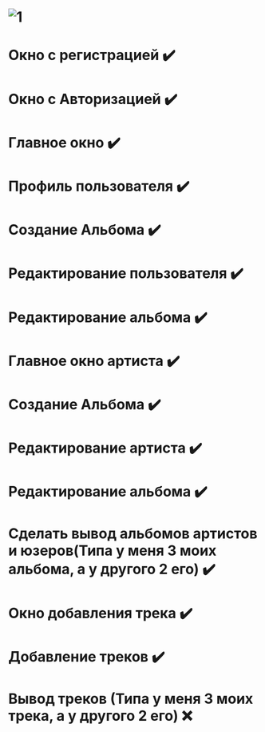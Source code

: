 # ![1](https://user-images.githubusercontent.com/73619063/225525894-8797bc8e-90b1-4b76-9ecf-1ca302472168.jpg)
# Окно с регистрацией ✔️
# Окно с Авторизацией ✔️
# Главное окно ✔️
# Профиль пользователя ✔️
# Создание Альбома ✔️
# Редактирование пользователя ✔️
# Редактирование альбома ✔️
# Главное окно артиста ✔️
# Создание Альбома ✔️
# Редактирование артиста ✔️
# Редактирование альбома ✔️
# Сделать вывод альбомов артистов и юзеров(Типа у меня 3 моих альбома, а у другого 2 его) ✔️
# Окно добавления трека ✔️
# Добавление треков ✔️
# Вывод треков (Типа у меня 3 моих трека, а у другого 2 его) ❌
